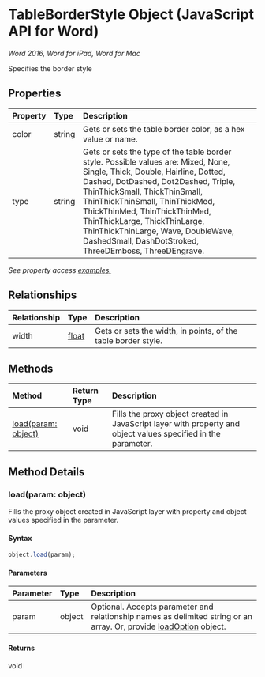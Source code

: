 # TableBorderStyle Object (JavaScript API for Word)

_Word 2016, Word for iPad, Word for Mac_

Specifies the border style

## Properties

| Property	   | Type	|Description
|:---------------|:--------|:----------|
|color|string|Gets or sets the table border color, as a hex value or name.|
|type|string|Gets or sets the type of the table border style. Possible values are: Mixed, None, Single, Thick, Double, Hairline, Dotted, Dashed, DotDashed, Dot2Dashed, Triple, ThinThickSmall, ThickThinSmall, ThinThickThinSmall, ThinThickMed, ThickThinMed, ThinThickThinMed, ThinThickLarge, ThickThinLarge, ThinThickThinLarge, Wave, DoubleWave, DashedSmall, DashDotStroked, ThreeDEmboss, ThreeDEngrave.|

_See property access [examples.](#property-access-examples)_

## Relationships
| Relationship | Type	|Description|
|:---------------|:--------|:----------|
|width|[float](float.md)|Gets or sets the width, in points, of the table border style.|

## Methods

| Method		   | Return Type	|Description|
|:---------------|:--------|:----------|
|[load(param: object)](#loadparam-object)|void|Fills the proxy object created in JavaScript layer with property and object values specified in the parameter.|

## Method Details


### load(param: object)
Fills the proxy object created in JavaScript layer with property and object values specified in the parameter.

#### Syntax
```js
object.load(param);
```

#### Parameters
| Parameter	   | Type	|Description|
|:---------------|:--------|:----------|
|param|object|Optional. Accepts parameter and relationship names as delimited string or an array. Or, provide [loadOption](loadoption.md) object.|

#### Returns
void
